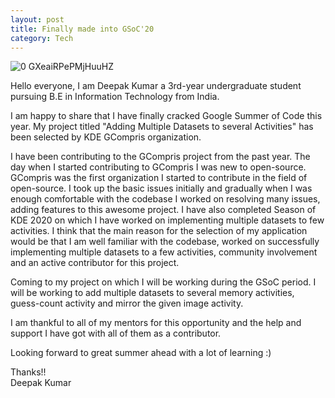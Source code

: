 ```yaml
---
layout: post
title: Finally made into GSoC'20
category: Tech
---
```


![0 GXeaiRPePMjHuuHZ](https://user-images.githubusercontent.com/44617923/81434297-908b1a00-9183-11ea-8cd1-f85c7c924bfc.jpg)

Hello everyone,
I am Deepak Kumar a 3rd-year undergraduate student pursuing B.E in Information Technology from India.

I am happy to share that I have finally cracked Google Summer of Code this year. My project titled "Adding Multiple Datasets to several Activities" has been selected by KDE GCompris organization. 

I have been contributing to the GCompris project from the past year. The day when I started contributing to GCompris I was new to open-source. GCompris was the first organization I started to contribute in the field of open-source. I took up the basic issues initially and gradually when I was enough comfortable with the codebase I worked on resolving many issues, adding features to this awesome project. I have also completed Season of KDE 2020 on which I have worked on implementing multiple datasets to few activities. I think that the main reason for the selection of my application would be that I am well familiar with the codebase, worked on successfully implementing multiple datasets to a few activities, community involvement and an active contributor for this project. 

Coming to my project on which I will be working during the GSoC period. I will be working to add multiple datasets to several memory activities, guess-count activity and mirror the given image activity.

I am thankful to all of my mentors for this opportunity and the help and support I have got with all of them as a contributor.

Looking forward to great summer ahead with a lot of learning :)

Thanks!!<br>
Deepak Kumar
